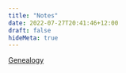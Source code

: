 ```yaml
---
title: "Notes"
date: 2022-07-27T20:41:46+12:00
draft: false
hideMeta: true
---
```

[Genealogy](https://tesaunders.github.io/notes/genealogy/)  



